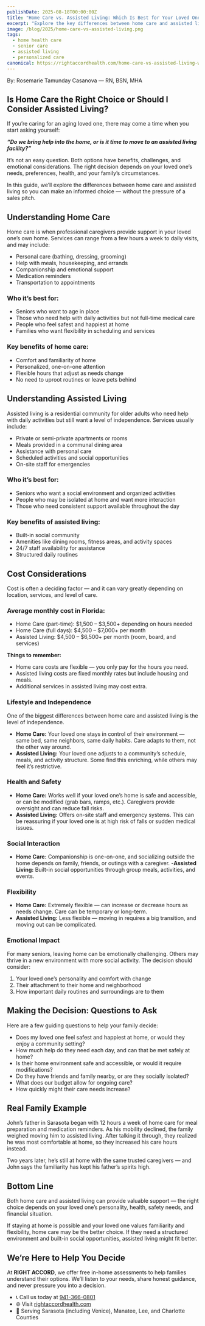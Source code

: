 ```yaml
---
publishDate: 2025-08-18T00:00:00Z
title: "Home Care vs. Assisted Living: Which Is Best for Your Loved One?"
excerpt: "Explore the key differences between home care and assisted living to determine the best option for your loved one. RIGHT ACCORD offers personalized home care services in Sarasota, Venice, Manatee and Counties."
image: /blog/2025/home-care-vs-assisted-living.png
tags:
  - home health care
  - senior care
  - assisted living
  - personalized care
canonical: https://rightaccordhealth.com/home-care-vs-assisted-living-which-is-best-for-your-loved-one
---
```


By: Rosemarie Tamunday Casanova — RN, BSN, MHA

## Is Home Care the Right Choice or Should I Consider Assisted Living?

If you’re caring for an aging loved one, there may come a time when you start asking yourself:

_**“Do we bring help into the home, or is it time to move to an assisted living facility?”**_

It’s not an easy question. Both options have benefits, challenges, and emotional considerations. The right decision depends on your loved one’s needs, preferences, health, and your family’s circumstances.

In this guide, we’ll explore the differences between home care and assisted living so you can make an informed choice — without the pressure of a sales pitch.

## Understanding Home Care

Home care is when professional caregivers provide support in your loved one’s own home. Services can range from a few hours a week to daily visits, and may include:

- Personal care (bathing, dressing, grooming)
- Help with meals, housekeeping, and errands
- Companionship and emotional support
- Medication reminders
- Transportation to appointments

### Who it’s best for:
- Seniors who want to age in place
- Those who need help with daily activities but not full-time medical care
- People who feel safest and happiest at home
- Families who want flexibility in scheduling and services

### Key benefits of home care:
- Comfort and familiarity of home
- Personalized, one-on-one attention
- Flexible hours that adjust as needs change
- No need to uproot routines or leave pets behind

## Understanding Assisted Living
Assisted living is a residential community for older adults who need help with daily activities but still want a level of independence. Services usually include:

- Private or semi-private apartments or rooms
- Meals provided in a communal dining area
- Assistance with personal care
- Scheduled activities and social opportunities
- On-site staff for emergencies

### Who it’s best for:
- Seniors who want a social environment and organized activities
- People who may be isolated at home and want more interaction
- Those who need consistent support available throughout the day

### Key benefits of assisted living:
- Built-in social community
- Amenities like dining rooms, fitness areas, and activity spaces
- 24/7 staff availability for assistance
- Structured daily routines

## Cost Considerations

Cost is often a deciding factor — and it can vary greatly depending on location, services, and level of care.

### Average monthly cost in Florida:

- Home Care (part-time): $1,500 – $3,500+ depending on hours needed
- Home Care (full days): $4,500 – $7,000+ per month
- Assisted Living: $4,500 – $6,500+ per month (room, board, and services)

**Things to remember:**

- Home care costs are flexible — you only pay for the hours you need.
- Assisted living costs are fixed monthly rates but include housing and meals.
- Additional services in assisted living may cost extra.

### Lifestyle and Independence

One of the biggest differences between home care and assisted living is the level of independence.

- **Home Care:** Your loved one stays in control of their environment — same bed, same neighbors, same daily habits. Care adapts to them, not the other way around.
- **Assisted Living:** Your loved one adjusts to a community’s schedule, meals, and activity structure. Some find this enriching, while others may feel it’s restrictive.

### Health and Safety

- **Home Care:** Works well if your loved one’s home is safe and accessible, or can be modified (grab bars, ramps, etc.). Caregivers provide oversight and can reduce fall risks.
- **Assisted Living:** Offers on-site staff and emergency systems. This can be reassuring if your loved one is at high risk of falls or sudden medical issues.

### Social Interaction

- **Home Care:** Companionship is one-on-one, and socializing outside the home depends on family, friends, or outings with a caregiver.
-**Assisted Living:** Built-in social opportunities through group meals, activities, and events.

### Flexibility

- **Home Care:** Extremely flexible — can increase or decrease hours as needs change. Care can be temporary or long-term.
- **Assisted Living:** Less flexible — moving in requires a big transition, and moving out can be complicated.

### Emotional Impact

For many seniors, leaving home can be emotionally challenging. Others may thrive in a new environment with more social activity. The decision should consider:

1. Your loved one’s personality and comfort with change
2. Their attachment to their home and neighborhood
3. How important daily routines and surroundings are to them

## Making the Decision: Questions to Ask

Here are a few guiding questions to help your family decide:

- Does my loved one feel safest and happiest at home, or would they enjoy a community setting?
- How much help do they need each day, and can that be met safely at home?
- Is their home environment safe and accessible, or would it require modifications?
- Do they have friends and family nearby, or are they socially isolated?
- What does our budget allow for ongoing care?
- How quickly might their care needs increase?

## Real Family Example

John’s father in Sarasota began with 12 hours a week of home care for meal preparation and medication reminders. As his mobility declined, the family weighed moving him to assisted living. After talking it through, they realized he was most comfortable at home, so they increased his care hours instead.

Two years later, he’s still at home with the same trusted caregivers — and John says the familiarity has kept his father’s spirits high.

## Bottom Line

Both home care and assisted living can provide valuable support — the right choice depends on your loved one’s personality, health, safety needs, and financial situation.

If staying at home is possible and your loved one values familiarity and flexibility, home care may be the better choice. If they need a structured environment and built-in social opportunities, assisted living might fit better.

## We’re Here to Help You Decide

At **RIGHT ACCORD**, we offer free in-home assessments to help families understand their options. We’ll listen to your needs, share honest guidance, and never pressure you into a decision.

- 📞 Call us today at [941-366-0801](tel:9413660801)
- 🌐 Visit [rightaccordhealth.com](https://www.rightaccordhealth.com/)
- 📍 Serving Sarasota (including Venice), Manatee, Lee, and Charlotte Counties

